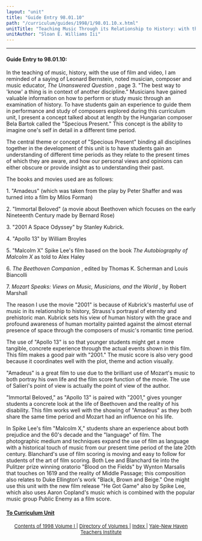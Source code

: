 ```yaml
---
layout: "unit"
title: "Guide Entry 98.01.10"
path: "/curriculum/guides/1998/1/98.01.10.x.html"
unitTitle: "Teaching Music Through its Relationship to History: with the Use of Film, Video and the Specious Present"
unitAuthor: "Sloan E. Williams Iii"
---
```

<body>
 <p>
 </p>
 <hr/>
 <h4>
  Guide Entry to 98.01.10:
 </h4>
 In the teaching of music, history, with the use of film and video, I am reminded of a saying of Leonard Bernstein, noted musician, composer and music educator,
 <i>
  The Unanswered Question
 </i>
 , page 3. "The best way to 'know' a thing is in context of another discipline."  Musicians have gained valuable information on how to perform or study music through an examination of history.  To have students gain an experience to guide them in performance and study of composers explored during this curriculum unit, I present a concept talked about at length by the Hungarian composer Bela Bartok called the "Specious Present."  This concept is the ability to imagine one's self in detail in a different time period.
 <p>
  The central theme or concept of "Specious Present" binding all disciplines together in the development of this unit is to have students gain an understanding of different time periods as they relate to the present times of which they are aware, and how our personal views and opinions can either obscure or provide insight as to understanding their past.
 </p>
 <p>
  The books and movies used are as follows:
 </p>
 <p>
  1.  "Amadeus" (which was taken from the play by Peter Shaffer and was turned into a film by Milos Forman)
 </p>
 <p>
  2.  "Immortal Beloved" (a movie about Beethoven which focuses on the early Nineteenth Century made by Bernard Rose)
 </p>
 <p>
 </p>
 <p>
  3.  "2001 A Space Odyssey" by Stanley Kubrick.
 </p>
 <p>
  4.  "Apollo 13" by William Broyles
 </p>
 <p>
  5.  "Malcolm X" Spike Lee's film based on the book
  <i>
   The Autobiography of Malcolm X
  </i>
  as told to Alex Haley
 </p>
 <p>
  6.
  <i>
   The Beethoven Companion
  </i>
  , edited by Thomas K. Scherman and Louis Biancolli
 </p>
 <p>
  7.
  <i>
   Mozart Speaks: Views on Music, Musicians, and the World
  </i>
  , by Robert Marshall
 </p>
 <p>
  The reason I use the movie "2001" is because of Kubrick's masterful use of music in its relationship to history, Strauss's portrayal of eternity and prehistoric man.  Kubrick sets his view of human history with the grace and profound awareness of human mortality painted against the almost eternal presence of space through the composers of music's romantic time period.
 </p>
 <p>
  The use of "Apollo 13" is so that younger students might get a more tangible, concrete experience through the actual events shown in this film.  This film makes a good pair with "2001."  The music score is also very good because it coordinates well with the plot, theme and action visually.
 </p>
 <p>
  "Amadeus" is a great film to use due to the brilliant use of Mozart's music to both portray his own life and the film score function of the movie.  The use of Salieri's point of view is actually the point of view of the author.
 </p>
 <p>
  "Immortal Beloved," as "Apollo 13" is paired with "2001," gives younger students a concrete look at the life of Beethoven and the reality of his disability.  This film works well with the showing of "Amadeus" as they both share the same time period and Mozart had an influence on his life.
 </p>
 <p>
  In Spike Lee's film "Malcolm X," students share an experience about both prejudice and the 60's decade and the "language" of film.  The photographic medium and techniques expand the use of film as language with a historical touch of music from our present time period of the late 20th century.  Blanchard's use of film scoring is moving and easy to follow for students of the art of film scoring.  Both Lee and Blanchard tie into the Pulitzer prize winning oratorio "Blood on the Fields" by Wynton Marsalis that touches on 1619 and the reality of Middle Passage; this composition also relates to Duke Ellington's work "Black, Brown and Beige."  One might use this unit with the new film release "He Got Game" also by Spike Lee, which also uses Aaron Copland's music which is combined with the popular music group Public Enemy as a film score.
 </p>
 <p>
 </p>
 <p>
 </p>
 <h4>
  <a href="../../../units/1998/1/98.01.10.x.html">
   To Curriculum Unit
  </a>
 </h4>
 <center>
  <font size="-1">
   <a href="../../../units/1998/1/">
    Contents of 1998 Volume I
   </a>
   |
   <a href="../../../units/">
    Directory of Volumes
   </a>
   |
   <a href="../../../indexes/">
    Index
   </a>
   |
   <a href="../../../../">
    Yale-New Haven Teachers Institute
   </a>
  </font>
 </center>
</body>
